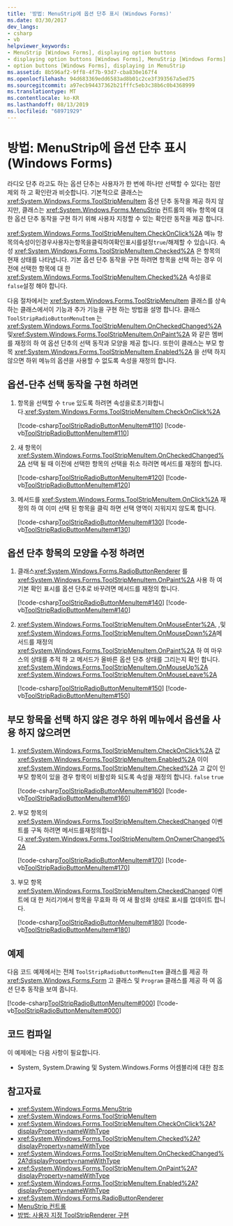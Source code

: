 ```yaml
---
title: '방법: MenuStrip에 옵션 단추 표시 (Windows Forms)'
ms.date: 03/30/2017
dev_langs:
- csharp
- vb
helpviewer_keywords:
- MenuStrip [Windows Forms], displaying option buttons
- displaying option buttons [Windows Forms], MenuStrip [Windows Forms]
- option buttons [Windows Forms], displaying in MenuStrip
ms.assetid: 8b596af2-9ff8-4f7b-93d7-cba830e167f4
ms.openlocfilehash: 94d683369edd6583ad8b01c2ce3f393567a5ed75
ms.sourcegitcommit: a97ecb94437362b21fffc5eb3c38b6c0b4368999
ms.translationtype: MT
ms.contentlocale: ko-KR
ms.lasthandoff: 08/13/2019
ms.locfileid: "68971929"
---
```

# <a name="how-to-display-option-buttons-in-a-menustrip-windows-forms"></a>방법: MenuStrip에 옵션 단추 표시 (Windows Forms)

라디오 단추 라고도 하는 옵션 단추는 사용자가 한 번에 하나만 선택할 수 있다는 점만 제외 하 고 확인란과 비슷합니다. 기본적으로 클래스는 <xref:System.Windows.Forms.ToolStripMenuItem> 옵션 단추 동작을 제공 하지 않지만, 클래스는 <xref:System.Windows.Forms.MenuStrip> 컨트롤의 메뉴 항목에 대 한 옵션 단추 동작을 구현 하기 위해 사용자 지정할 수 있는 확인란 동작을 제공 합니다.

<xref:System.Windows.Forms.ToolStripMenuItem.CheckOnClick%2A> 메뉴 항목의속성이인경우사용자는항목을클릭하여확인표시를설정`true`/해제할 수 있습니다. 속성 <xref:System.Windows.Forms.ToolStripMenuItem.Checked%2A> 은 항목의 현재 상태를 나타냅니다. 기본 옵션 단추 동작을 구현 하려면 항목을 선택 하는 경우 이전에 선택한 항목에 대 한 <xref:System.Windows.Forms.ToolStripMenuItem.Checked%2A> 속성을로 `false`설정 해야 합니다.

다음 절차에서는 <xref:System.Windows.Forms.ToolStripMenuItem> 클래스를 상속 하는 클래스에서이 기능과 추가 기능을 구현 하는 방법을 설명 합니다. 클래스 `ToolStripRadioButtonMenuItem` 는 <xref:System.Windows.Forms.ToolStripMenuItem.OnCheckedChanged%2A> 및<xref:System.Windows.Forms.ToolStripMenuItem.OnPaint%2A> 와 같은 멤버를 재정의 하 여 옵션 단추의 선택 동작과 모양을 제공 합니다. 또한이 클래스는 부모 항목 <xref:System.Windows.Forms.ToolStripMenuItem.Enabled%2A> 을 선택 하지 않으면 하위 메뉴의 옵션을 사용할 수 없도록 속성을 재정의 합니다.

## <a name="to-implement-option-button-selection-behavior"></a>옵션-단추 선택 동작을 구현 하려면

1. 항목을 선택할 수 `true` 있도록 하려면 속성을로초기화합니다.<xref:System.Windows.Forms.ToolStripMenuItem.CheckOnClick%2A>

     [!code-csharp[ToolStripRadioButtonMenuItem#110](~/samples/snippets/csharp/VS_Snippets_Winforms/ToolStripRadioButtonMenuItem/cs/ToolStripRadioButtonMenuItem.cs#110)]
     [!code-vb[ToolStripRadioButtonMenuItem#110](~/samples/snippets/visualbasic/VS_Snippets_Winforms/ToolStripRadioButtonMenuItem/vb/ToolStripRadioButtonMenuItem.vb#110)]

2. 새 항목이 <xref:System.Windows.Forms.ToolStripMenuItem.OnCheckedChanged%2A> 선택 될 때 이전에 선택한 항목의 선택을 취소 하려면 메서드를 재정의 합니다.

     [!code-csharp[ToolStripRadioButtonMenuItem#120](~/samples/snippets/csharp/VS_Snippets_Winforms/ToolStripRadioButtonMenuItem/cs/ToolStripRadioButtonMenuItem.cs#120)]
     [!code-vb[ToolStripRadioButtonMenuItem#120](~/samples/snippets/visualbasic/VS_Snippets_Winforms/ToolStripRadioButtonMenuItem/vb/ToolStripRadioButtonMenuItem.vb#120)]

3. 메서드를 <xref:System.Windows.Forms.ToolStripMenuItem.OnClick%2A> 재정의 하 여 이미 선택 된 항목을 클릭 하면 선택 영역이 지워지지 않도록 합니다.

     [!code-csharp[ToolStripRadioButtonMenuItem#130](~/samples/snippets/csharp/VS_Snippets_Winforms/ToolStripRadioButtonMenuItem/cs/ToolStripRadioButtonMenuItem.cs#130)]
     [!code-vb[ToolStripRadioButtonMenuItem#130](~/samples/snippets/visualbasic/VS_Snippets_Winforms/ToolStripRadioButtonMenuItem/vb/ToolStripRadioButtonMenuItem.vb#130)]

## <a name="to-modify-the-appearance-of-the-option-button-items"></a>옵션 단추 항목의 모양을 수정 하려면

1. 클래스<xref:System.Windows.Forms.RadioButtonRenderer> 를 <xref:System.Windows.Forms.ToolStripMenuItem.OnPaint%2A> 사용 하 여 기본 확인 표시를 옵션 단추로 바꾸려면 메서드를 재정의 합니다.

     [!code-csharp[ToolStripRadioButtonMenuItem#140](~/samples/snippets/csharp/VS_Snippets_Winforms/ToolStripRadioButtonMenuItem/cs/ToolStripRadioButtonMenuItem.cs#140)]
     [!code-vb[ToolStripRadioButtonMenuItem#140](~/samples/snippets/visualbasic/VS_Snippets_Winforms/ToolStripRadioButtonMenuItem/vb/ToolStripRadioButtonMenuItem.vb#140)]

2. <xref:System.Windows.Forms.ToolStripMenuItem.OnMouseEnter%2A>, ,및<xref:System.Windows.Forms.ToolStripMenuItem.OnMouseDown%2A>메서드를 재정의<xref:System.Windows.Forms.ToolStripMenuItem.OnPaint%2A> 하 여 마우스의 상태를 추적 하 고 메서드가 올바른 옵션 단추 상태를 그리는지 확인 합니다. <xref:System.Windows.Forms.ToolStripMenuItem.OnMouseUp%2A> <xref:System.Windows.Forms.ToolStripMenuItem.OnMouseLeave%2A>

     [!code-csharp[ToolStripRadioButtonMenuItem#150](~/samples/snippets/csharp/VS_Snippets_Winforms/ToolStripRadioButtonMenuItem/cs/ToolStripRadioButtonMenuItem.cs#150)]
     [!code-vb[ToolStripRadioButtonMenuItem#150](~/samples/snippets/visualbasic/VS_Snippets_Winforms/ToolStripRadioButtonMenuItem/vb/ToolStripRadioButtonMenuItem.vb#150)]

## <a name="to-disable-options-on-a-submenu-when-the-parent-item-is-not-selected"></a>부모 항목을 선택 하지 않은 경우 하위 메뉴에서 옵션을 사용 하지 않으려면

1. <xref:System.Windows.Forms.ToolStripMenuItem.CheckOnClick%2A> 값 <xref:System.Windows.Forms.ToolStripMenuItem.Enabled%2A> 이이<xref:System.Windows.Forms.ToolStripMenuItem.Checked%2A> 고 값이 인 부모 항목이 있을 경우 항목이 비활성화 되도록 속성을 재정의 합니다. `false` `true`

     [!code-csharp[ToolStripRadioButtonMenuItem#160](~/samples/snippets/csharp/VS_Snippets_Winforms/ToolStripRadioButtonMenuItem/cs/ToolStripRadioButtonMenuItem.cs#160)]
     [!code-vb[ToolStripRadioButtonMenuItem#160](~/samples/snippets/visualbasic/VS_Snippets_Winforms/ToolStripRadioButtonMenuItem/vb/ToolStripRadioButtonMenuItem.vb#160)]

2. 부모 항목의 <xref:System.Windows.Forms.ToolStripMenuItem.CheckedChanged> 이벤트를 구독 하려면 메서드를재정의합니다.<xref:System.Windows.Forms.ToolStripMenuItem.OnOwnerChanged%2A>

     [!code-csharp[ToolStripRadioButtonMenuItem#170](~/samples/snippets/csharp/VS_Snippets_Winforms/ToolStripRadioButtonMenuItem/cs/ToolStripRadioButtonMenuItem.cs#170)]
     [!code-vb[ToolStripRadioButtonMenuItem#170](~/samples/snippets/visualbasic/VS_Snippets_Winforms/ToolStripRadioButtonMenuItem/vb/ToolStripRadioButtonMenuItem.vb#170)]

3. 부모 항목 <xref:System.Windows.Forms.ToolStripMenuItem.CheckedChanged> 이벤트에 대 한 처리기에서 항목을 무효화 하 여 새 활성화 상태로 표시를 업데이트 합니다.

     [!code-csharp[ToolStripRadioButtonMenuItem#180](~/samples/snippets/csharp/VS_Snippets_Winforms/ToolStripRadioButtonMenuItem/cs/ToolStripRadioButtonMenuItem.cs#180)]
     [!code-vb[ToolStripRadioButtonMenuItem#180](~/samples/snippets/visualbasic/VS_Snippets_Winforms/ToolStripRadioButtonMenuItem/vb/ToolStripRadioButtonMenuItem.vb#180)]

## <a name="example"></a>예제

다음 코드 예제에서는 전체 `ToolStripRadioButtonMenuItem` 클래스를 제공 하 <xref:System.Windows.Forms.Form> 고 클래스 및 `Program` 클래스를 제공 하 여 옵션 단추 동작을 보여 줍니다.

[!code-csharp[ToolStripRadioButtonMenuItem#000](~/samples/snippets/csharp/VS_Snippets_Winforms/ToolStripRadioButtonMenuItem/cs/ToolStripRadioButtonMenuItem.cs#000)]
[!code-vb[ToolStripRadioButtonMenuItem#000](~/samples/snippets/visualbasic/VS_Snippets_Winforms/ToolStripRadioButtonMenuItem/vb/ToolStripRadioButtonMenuItem.vb#000)]

## <a name="compiling-the-code"></a>코드 컴파일

이 예제에는 다음 사항이 필요합니다.

- System, System.Drawing 및 System.Windows.Forms 어셈블리에 대한 참조

## <a name="see-also"></a>참고자료

- <xref:System.Windows.Forms.MenuStrip>
- <xref:System.Windows.Forms.ToolStripMenuItem>
- <xref:System.Windows.Forms.ToolStripMenuItem.CheckOnClick%2A?displayProperty=nameWithType>
- <xref:System.Windows.Forms.ToolStripMenuItem.Checked%2A?displayProperty=nameWithType>
- <xref:System.Windows.Forms.ToolStripMenuItem.OnCheckedChanged%2A?displayProperty=nameWithType>
- <xref:System.Windows.Forms.ToolStripMenuItem.OnPaint%2A?displayProperty=nameWithType>
- <xref:System.Windows.Forms.ToolStripMenuItem.Enabled%2A?displayProperty=nameWithType>
- <xref:System.Windows.Forms.RadioButtonRenderer>
- [MenuStrip 컨트롤](menustrip-control-windows-forms.md)
- [방법: 사용자 지정 ToolStripRenderer 구현](how-to-implement-a-custom-toolstriprenderer.md)
